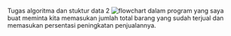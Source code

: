 Tugas algoritma dan stuktur data 2
![flowchart](https://github.com/izuu1212/faiz/assets/165887212/c9dc895e-5480-4f06-a5c3-9c01b2fc0ebf)
dalam program yang saya buat meminta kita memasukan jumlah total barang yang sudah terjual dan memasukan persentasi peningkatan penjualannya.
